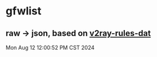 # gfwlist
## raw -> json, based on [v2ray-rules-dat](https://github.com/Loyalsoldier/v2ray-rules-dat)
Mon Aug 12 12:00:52 PM CST 2024

